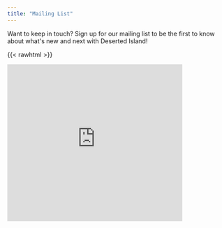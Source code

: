 ```yaml
---
title: "Mailing List"
---
```


Want to keep in touch? Sign up for our mailing list to be the first to know
about what's new and next with Deserted Island!

{{< rawhtml >}}
<div class="is-16by9 is-fullwidth">
<iframe src="https://cdn.forms-content.sg-form.com/c67f5440-9a28-11eb-ae59-def6717cd03d" class="has-ratio" width="401" height="360" frameBorder="0" />
</div>
{{< /rawhtml >}}